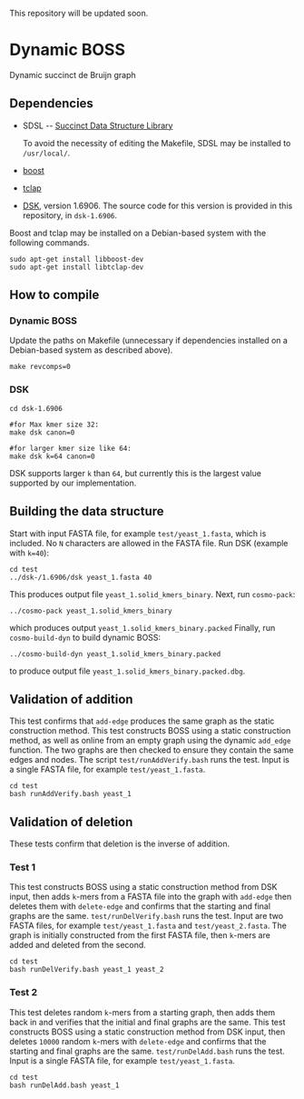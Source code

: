 This repository will be updated soon.
# Dynamic BOSS
Dynamic succinct de Bruijn graph

## Dependencies
- SDSL -- [Succinct Data Structure Library](https://github.com/simongog/sdsl-lite)

  To avoid the necessity of editing the Makefile, SDSL may be installed to `/usr/local/`.
- [boost](https://github.com/boostorg/boost)
- [tclap](http://tclap.sourceforge.net/)
- [DSK](https://github.com/GATB/dsk), version 1.6906. The source code for this version is provided in this repository, in `dsk-1.6906`.

Boost and tclap may be installed on a Debian-based system with the following commands.
```
sudo apt-get install libboost-dev
sudo apt-get install libtclap-dev	
```

## How to compile
### Dynamic BOSS
Update the paths on Makefile (unnecessary if dependencies installed on a Debian-based system as described above).
```
make revcomps=0
```
### DSK
```
cd dsk-1.6906

#for Max kmer size 32:
make dsk canon=0

#for larger kmer size like 64:
make dsk k=64 canon=0

```
DSK supports larger `k` than `64`, but currently this is the largest value supported by our implementation.
## Building the data structure
Start with input FASTA file, for example `test/yeast_1.fasta`, which is included. No `N` characters are allowed in the FASTA file.  Run DSK (example with `k=40`):
```
cd test
../dsk-/1.6906/dsk yeast_1.fasta 40
```
This produces output file `yeast_1.solid_kmers_binary`. Next, run `cosmo-pack`:
```
../cosmo-pack yeast_1.solid_kmers_binary
```
which produces output `yeast_1.solid_kmers_binary.packed`
Finally, run `cosmo-build-dyn` to build dynamic BOSS:
```
../cosmo-build-dyn yeast_1.solid_kmers_binary.packed
```
to produce output file `yeast_1.solid_kmers_binary.packed.dbg`. 
## Validation of addition
This test confirms that `add-edge` produces the same graph as the static construction method.
This test constructs BOSS using a static construction method, as well as online from an empty graph
using the dynamic `add_edge` function. The two graphs are then checked to ensure they contain the
same edges and nodes. The script
`test/runAddVerify.bash` runs the test.  Input is a single FASTA file, for example `test/yeast_1.fasta`.
```
cd test
bash runAddVerify.bash yeast_1
```
## Validation of deletion
These tests confirm that deletion is the inverse of addition.
### Test 1
This test constructs BOSS using a static construction method from DSK input,
then adds `k`-mers from a FASTA file into the graph with `add-edge` then deletes them with `delete-edge` and confirms that the starting and final graphs are the same.
`test/runDelVerify.bash` runs the test.  Input are two FASTA files, for example `test/yeast_1.fasta` and
`test/yeast_2.fasta`. The graph is initially constructed from the first FASTA file, then `k`-mers are added and deleted from the second.
```
cd test
bash runDelVerify.bash yeast_1 yeast_2
```

### Test 2
This test deletes random `k`-mers from a starting graph, then adds them back in and verifies that the initial and final graphs are the same.
This test constructs BOSS using a static construction method from DSK input,
then deletes `10000` random `k`-mers with `delete-edge`
and confirms that the starting and final graphs are the same.
`test/runDelAdd.bash` runs the test.  Input is a single FASTA file, for example `test/yeast_1.fasta`.
```
cd test
bash runDelAdd.bash yeast_1
```
